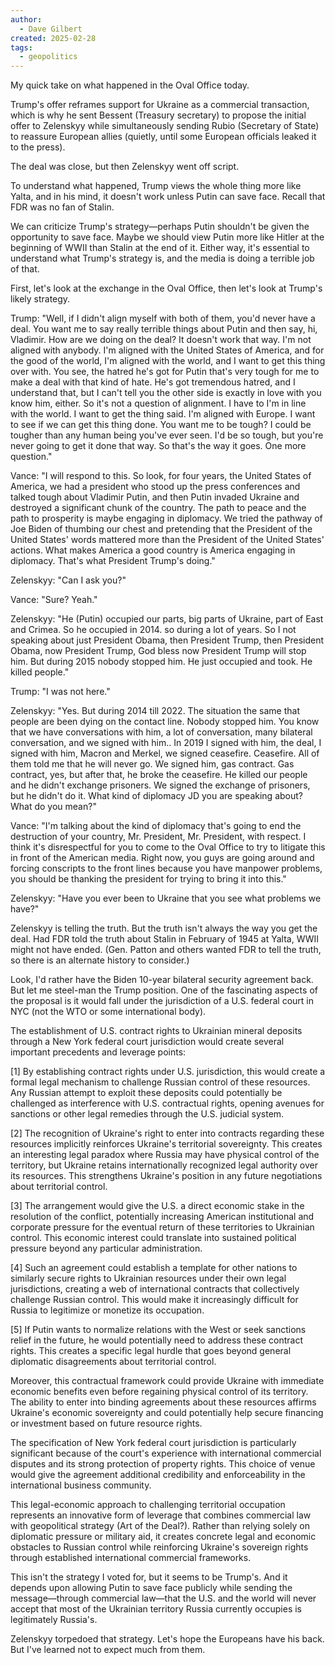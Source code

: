 ```yaml
---
author:
  - Dave Gilbert
created: 2025-02-28
tags:
  - geopolitics
---
```


My quick take on what happened in the Oval Office today.

Trump's offer reframes support for Ukraine as a commercial transaction, which is why he sent Bessent (Treasury secretary) to propose the initial offer to Zelenskyy while simultaneously sending Rubio (Secretary of State) to reassure European allies (quietly, until some European officials leaked it to the press).

The deal was close, but then Zelenskyy went off script.

To understand what happened, Trump views the whole thing more like Yalta, and in his mind, it doesn't work unless Putin can save face. Recall that FDR was no fan of Stalin.

We can criticize Trump's strategy—perhaps Putin shouldn't be given the opportunity to save face. Maybe we should view Putin more like Hitler at the beginning of WWII than Stalin at the end of it. Either way, it's essential to understand what Trump's strategy is, and the media is doing a terrible job of that.

First, let's look at the exchange in the Oval Office, then let's look at Trump's likely strategy.

Trump: "Well, if I didn't align myself with both of them, you'd never have a deal. You want me to say really terrible things about Putin and then say, hi, Vladimir. How are we doing on the deal? It doesn't work that way. I'm not aligned with anybody. I'm aligned with the United States of America, and for the good of the world, I'm aligned with the world, and I want to get this thing over with. You see, the hatred he's got for Putin that's very tough for me to make a deal with that kind of hate. He's got tremendous hatred, and I understand that, but I can't tell you the other side is exactly in love with you know him, either. So it's not a question of alignment. I have to I'm in line with the world. I want to get the thing said. I'm aligned with Europe. I want to see if we can get this thing done. You want me to be tough? I could be tougher than any human being you've ever seen. I'd be so tough, but you're never going to get it done that way. So that's the way it goes. One more question."

Vance: "I will respond to this. So look, for four years, the United States of America, we had a president who stood up the press conferences and talked tough about Vladimir Putin, and then Putin invaded Ukraine and destroyed a significant chunk of the country. The path to peace and the path to prosperity is maybe engaging in diplomacy. We tried the pathway of Joe Biden of thumbing our chest and pretending that the President of the United States' words mattered more than the President of the United States' actions. What makes America a good country is America engaging in diplomacy. That's what President Trump's doing."

Zelenskyy: "Can I ask you?"

Vance: "Sure? Yeah."

Zelenskyy: "He (Putin) occupied our parts, big parts of Ukraine, part of East and Crimea. So he occupied in 2014. so during a lot of years. So I not speaking about just President Obama, then President Trump, then President Obama, now President Trump, God bless now President Trump will stop him. But during 2015 nobody stopped him. He just occupied and took. He killed people."

Trump: "I was not here."

Zelenskyy: "Yes. But during 2014 till 2022. The situation the same that people are been dying on the contact line. Nobody stopped him. You know that we have conversations with him, a lot of conversation, many bilateral conversation, and we signed with him.. In 2019 I signed with him, the deal, I signed with him, Macron and Merkel, we signed ceasefire. Ceasefire. All of them told me that he will never go. We signed him, gas contract. Gas contract, yes, but after that, he broke the ceasefire. He killed our people and he didn't exchange prisoners. We signed the exchange of prisoners, but he didn't do it. What kind of diplomacy JD you are speaking about? What do you mean?"

Vance: "I'm talking about the kind of diplomacy that's going to end the destruction of your country, Mr. President, Mr. President, with respect. I think it's disrespectful for you to come to the Oval Office to try to litigate this in front of the American media. Right now, you guys are going around and forcing conscripts to the front lines because you have manpower problems, you should be thanking the president for trying to bring it into this."

Zelenskyy: "Have you ever been to Ukraine that you see what problems we have?"

Zelenskyy is telling the truth. But the truth isn't always the way you get the deal. Had FDR told the truth about Stalin in February of 1945 at Yalta, WWII might not have ended. (Gen. Patton and others wanted FDR to tell the truth, so there is an alternate history to consider.)

Look, I'd rather have the Biden 10-year bilateral security agreement back. But let me steel-man the Trump position. One of the fascinating aspects of the proposal is it would fall under the jurisdiction of a U.S. federal court in NYC (not the WTO or some international body).

The establishment of U.S. contract rights to Ukrainian mineral deposits through a New York federal court jurisdiction would create several important precedents and leverage points:

[1] By establishing contract rights under U.S. jurisdiction, this would create a formal legal mechanism to challenge Russian control of these resources. Any Russian attempt to exploit these deposits could potentially be challenged as interference with U.S. contractual rights, opening avenues for sanctions or other legal remedies through the U.S. judicial system.

[2] The recognition of Ukraine's right to enter into contracts regarding these resources implicitly reinforces Ukraine's territorial sovereignty. This creates an interesting legal paradox where Russia may have physical control of the territory, but Ukraine retains internationally recognized legal authority over its resources. This strengthens Ukraine's position in any future negotiations about territorial control.

[3] The arrangement would give the U.S. a direct economic stake in the resolution of the conflict, potentially increasing American institutional and corporate pressure for the eventual return of these territories to Ukrainian control. This economic interest could translate into sustained political pressure beyond any particular administration.

[4] Such an agreement could establish a template for other nations to similarly secure rights to Ukrainian resources under their own legal jurisdictions, creating a web of international contracts that collectively challenge Russian control. This would make it increasingly difficult for Russia to legitimize or monetize its occupation.

[5] If Putin wants to normalize relations with the West or seek sanctions relief in the future, he would potentially need to address these contract rights. This creates a specific legal hurdle that goes beyond general diplomatic disagreements about territorial control.

Moreover, this contractual framework could provide Ukraine with immediate economic benefits even before regaining physical control of its territory. The ability to enter into binding agreements about these resources affirms Ukraine's economic sovereignty and could potentially help secure financing or investment based on future resource rights.

The specification of New York federal court jurisdiction is particularly significant because of the court's experience with international commercial disputes and its strong protection of property rights. This choice of venue would give the agreement additional credibility and enforceability in the international business community.

This legal-economic approach to challenging territorial occupation represents an innovative form of leverage that combines commercial law with geopolitical strategy (Art of the Deal?). Rather than relying solely on diplomatic pressure or military aid, it creates concrete legal and economic obstacles to Russian control while reinforcing Ukraine's sovereign rights through established international commercial frameworks.

This isn't the strategy I voted for, but it seems to be Trump's. And it depends upon allowing Putin to save face publicly while sending the message—through commercial law—that the U.S. and the world will never accept that most of the Ukrainian territory Russia currently occupies is legitimately Russia's.

Zelenskyy torpedoed that strategy. Let's hope the Europeans have his back. But I've learned not to expect much from them.
